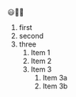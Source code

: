 😃💝🖤
1. first
2. second
3. three
   1. Item 1
   5. Item 2
   6. Item 3
      1. Item 3a
      2. Item 3b
